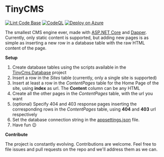 # TinyCMS
[![Lint Code Base](https://github.com/marcominerva/TinyCMS/actions/workflows/linter.yml/badge.svg)](https://github.com/marcominerva/TinyCMS/actions/workflows/linter.yml)
[![CodeQL](https://github.com/marcominerva/TinyCMS/actions/workflows/codeql.yml/badge.svg)](https://github.com/marcominerva/TinyCMS/actions/workflows/codeql.yml)
[![Deploy on Azure](https://github.com/marcominerva/TinyCMS/actions/workflows/deploy.yml/badge.svg)](https://github.com/marcominerva/TinyCMS/actions/workflows/deploy.yml)

The smallest CMS engine ever, made with [ASP.NET Core](https://github.com/dotnet/aspnetcore) and [Dapper](https://github.com/DapperLib/Dapper). Currently, only static content is supported, but adding new pages is as simple as inserting a new row in a database table with the raw HTML content of the page.

**Setup**

1. Create database tables using the scripts available in the [TinyCms.Database](https://github.com/marcominerva/TinyCMS/tree/master/database) project
2. Insert a row in the _Sites_ table (currently, only a single site is supported)
3. Insert at least a row in the _ContentPages_ table for the Home Page of the site, using **index** as url. The **Content** column can be any HTML
4. Create all the other pages in the _ContentPages_ table, with the url you want
5. (optional) Specify 404 and 403 response pages inserting the corresponding rows in the _ContentPages_ table, using **404** and **403** url respectively
6. Set the database connection string in the [appsettings.json](https://github.com/marcominerva/TinyCMS/blob/master/src/TinyCms/appsettings.json#L3) file.
7. Have fun :wink:
 
**Contribute**

The project is constantly evolving. Contributions are welcome. Feel free to file issues and pull requests on the repo and we'll address them as we can. 
